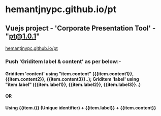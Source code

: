 # hemantjnypc.github.io/pt

## Vuejs project - 'Corporate Presentation Tool' - "pt@1.0.1"
[hemantjnypc.github.io/pt](hemantjnypc.github.io/pt/)

### Push 'Griditem label & content' as per below:-

#### Griditem 'content' using "item.content" ({{item.content1}}, {{item.content2}}, {{item.content3}}..); Griditem 'label' using "item.label" ({{item.label1}}, {{item.label2}}, {{item.label3}}..)

#### OR

#### Using {{item.i}} (Unique identifier) + {{item.label}} + {{item.content}}

